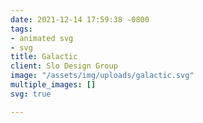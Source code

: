 ```yaml
---
date: 2021-12-14 17:59:38 -0800
tags:
- animated svg
- svg
title: Galactic
client: Slo Design Group
image: "/assets/img/uploads/galactic.svg"
multiple_images: []
svg: true

---
```

